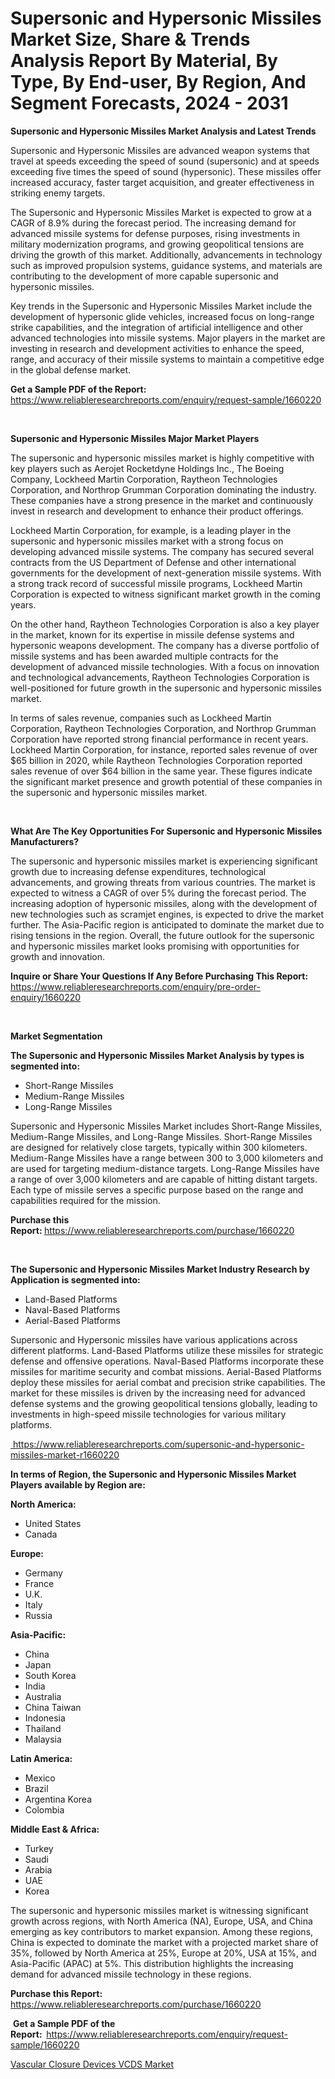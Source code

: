 <p><h1>Supersonic and Hypersonic Missiles Market Size, Share & Trends Analysis Report By Material, By Type, By End-user, By Region, And Segment Forecasts, 2024 - 2031</h1></p><p><strong>Supersonic and Hypersonic Missiles Market Analysis and Latest Trends</strong></p>
<p><p>Supersonic and Hypersonic Missiles are advanced weapon systems that travel at speeds exceeding the speed of sound (supersonic) and at speeds exceeding five times the speed of sound (hypersonic). These missiles offer increased accuracy, faster target acquisition, and greater effectiveness in striking enemy targets.</p><p>The Supersonic and Hypersonic Missiles Market is expected to grow at a CAGR of 8.9% during the forecast period. The increasing demand for advanced missile systems for defense purposes, rising investments in military modernization programs, and growing geopolitical tensions are driving the growth of this market. Additionally, advancements in technology such as improved propulsion systems, guidance systems, and materials are contributing to the development of more capable supersonic and hypersonic missiles.</p><p>Key trends in the Supersonic and Hypersonic Missiles Market include the development of hypersonic glide vehicles, increased focus on long-range strike capabilities, and the integration of artificial intelligence and other advanced technologies into missile systems. Major players in the market are investing in research and development activities to enhance the speed, range, and accuracy of their missile systems to maintain a competitive edge in the global defense market.</p></p>
<p><strong>Get a Sample PDF of the Report:&nbsp;</strong> <a href="https://www.reliableresearchreports.com/enquiry/request-sample/1660220">https://www.reliableresearchreports.com/enquiry/request-sample/1660220</a></p>
<p>&nbsp;</p>
<p><strong>Supersonic and Hypersonic Missiles Major Market Players</strong></p>
<p><p>The supersonic and hypersonic missiles market is highly competitive with key players such as Aerojet Rocketdyne Holdings Inc., The Boeing Company, Lockheed Martin Corporation, Raytheon Technologies Corporation, and Northrop Grumman Corporation dominating the industry. These companies have a strong presence in the market and continuously invest in research and development to enhance their product offerings.</p><p>Lockheed Martin Corporation, for example, is a leading player in the supersonic and hypersonic missiles market with a strong focus on developing advanced missile systems. The company has secured several contracts from the US Department of Defense and other international governments for the development of next-generation missile systems. With a strong track record of successful missile programs, Lockheed Martin Corporation is expected to witness significant market growth in the coming years.</p><p>On the other hand, Raytheon Technologies Corporation is also a key player in the market, known for its expertise in missile defense systems and hypersonic weapons development. The company has a diverse portfolio of missile systems and has been awarded multiple contracts for the development of advanced missile technologies. With a focus on innovation and technological advancements, Raytheon Technologies Corporation is well-positioned for future growth in the supersonic and hypersonic missiles market.</p><p>In terms of sales revenue, companies such as Lockheed Martin Corporation, Raytheon Technologies Corporation, and Northrop Grumman Corporation have reported strong financial performance in recent years. Lockheed Martin Corporation, for instance, reported sales revenue of over $65 billion in 2020, while Raytheon Technologies Corporation reported sales revenue of over $64 billion in the same year. These figures indicate the significant market presence and growth potential of these companies in the supersonic and hypersonic missiles market.</p></p>
<p>&nbsp;</p>
<p><strong>What Are The Key Opportunities For Supersonic and Hypersonic Missiles Manufacturers?</strong></p>
<p><p>The supersonic and hypersonic missiles market is experiencing significant growth due to increasing defense expenditures, technological advancements, and growing threats from various countries. The market is expected to witness a CAGR of over 5% during the forecast period. The increasing adoption of hypersonic missiles, along with the development of new technologies such as scramjet engines, is expected to drive the market further. The Asia-Pacific region is anticipated to dominate the market due to rising tensions in the region. Overall, the future outlook for the supersonic and hypersonic missiles market looks promising with opportunities for growth and innovation.</p></p>
<p><strong>Inquire or Share Your Questions If Any Before Purchasing This Report:</strong> <a href="https://www.reliableresearchreports.com/enquiry/pre-order-enquiry/1660220">https://www.reliableresearchreports.com/enquiry/pre-order-enquiry/1660220</a></p>
<p>&nbsp;</p>
<p><strong>Market Segmentation</strong></p>
<p><strong>The Supersonic and Hypersonic Missiles Market Analysis by types is segmented into:</strong></p>
<p><ul><li>Short-Range Missiles</li><li>Medium-Range Missiles</li><li>Long-Range Missiles</li></ul></p>
<p><p>Supersonic and Hypersonic Missiles Market includes Short-Range Missiles, Medium-Range Missiles, and Long-Range Missiles. Short-Range Missiles are designed for relatively close targets, typically within 300 kilometers. Medium-Range Missiles have a range between 300 to 3,000 kilometers and are used for targeting medium-distance targets. Long-Range Missiles have a range of over 3,000 kilometers and are capable of hitting distant targets. Each type of missile serves a specific purpose based on the range and capabilities required for the mission.</p></p>
<p><strong>Purchase this Report:&nbsp;</strong><a href="https://www.reliableresearchreports.com/purchase/1660220">https://www.reliableresearchreports.com/purchase/1660220</a></p>
<p>&nbsp;</p>
<p><strong>The Supersonic and Hypersonic Missiles Market Industry Research by Application is segmented into:</strong></p>
<p><ul><li>Land-Based Platforms</li><li>Naval-Based Platforms</li><li>Aerial-Based Platforms</li></ul></p>
<p><p>Supersonic and Hypersonic missiles have various applications across different platforms. Land-Based Platforms utilize these missiles for strategic defense and offensive operations. Naval-Based Platforms incorporate these missiles for maritime security and combat missions. Aerial-Based Platforms deploy these missiles for aerial combat and precision strike capabilities. The market for these missiles is driven by the increasing need for advanced defense systems and the growing geopolitical tensions globally, leading to investments in high-speed missile technologies for various military platforms.</p></p>
<p><a href="https://www.reliableresearchreports.com/supersonic-and-hypersonic-missiles-market-r1660220">&nbsp;https://www.reliableresearchreports.com/supersonic-and-hypersonic-missiles-market-r1660220</a></p>
<p><strong>In terms of Region, the Supersonic and Hypersonic Missiles Market Players available by Region are:</strong></p>
<p>
    <p> <strong> North America: </strong>
        <ul>
            <li>United States</li>
            <li>Canada</li>
        </ul>
        </p> 
    <p> <strong> Europe: </strong>
        <ul>
            <li>Germany</li>
            <li>France</li>
            <li>U.K.</li>
            <li>Italy</li>
            <li>Russia</li>
        </ul>
        </p> 
    <p> <strong> Asia-Pacific: </strong>
        <ul>
            <li>China</li>
            <li>Japan</li>
            <li>South Korea</li>
            <li>India</li>
            <li>Australia</li>
            <li>China Taiwan</li>
            <li>Indonesia</li>
            <li>Thailand</li>
            <li>Malaysia</li>
        </ul>
        </p> 
    <p> <strong> Latin America: </strong>
        <ul>
            <li>Mexico</li>
            <li>Brazil</li>
            <li>Argentina Korea</li>
            <li>Colombia</li>
        </ul>
        </p> 
    <p> <strong> Middle East & Africa: </strong>
        <ul>
            <li>Turkey</li>
            <li>Saudi</li>
            <li>Arabia</li>
            <li>UAE</li>
            <li>Korea</li>
        </ul>
    </p>
    </p>
<p><p>The supersonic and hypersonic missiles market is witnessing significant growth across regions, with North America (NA), Europe, USA, and China emerging as key contributors to market expansion. Among these regions, China is expected to dominate the market with a projected market share of 35%, followed by North America at 25%, Europe at 20%, USA at 15%, and Asia-Pacific (APAC) at 5%. This distribution highlights the increasing demand for advanced missile technology in these regions.</p></p>
<p><strong>Purchase this Report: </strong><a href="https://www.reliableresearchreports.com/purchase/1660220">https://www.reliableresearchreports.com/purchase/1660220</a></p>
<p>&nbsp;<strong>Get a Sample PDF of the Report:&nbsp;&nbsp;</strong><a href="https://www.reliableresearchreports.com/enquiry/request-sample/1660220">https://www.reliableresearchreports.com/enquiry/request-sample/1660220</a></p>
<p><strong></strong></p>
<p><p><a href="https://shimmer-gardenia-37a.notion.site/Vascular-Closure-Devices-VCDS-Market-Research-Report-Its-History-and-Forecast-2024-to-2031-a8f9e03b6c0b4cbdb6868cad4ef97a95">Vascular Closure Devices VCDS Market</a></p></p>